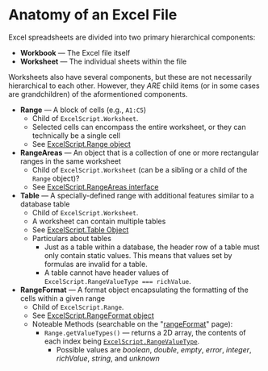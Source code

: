 # Anatomy of an Excel File
Excel spreadsheets are divided into two primary hierarchical components:
- **Workbook** &mdash; The Excel file itself
- **Worksheet** &mdash; The individual sheets within the file

Worksheets also have several components, but these are not necessarily hierarchical to each other. However, they
_ARE_ child items (or in some cases are grandchildren) of the aformentioned components.
- **Range** &mdash; A block of cells (e.g., `A1:C5`)
    - Child of `ExcelScript.Worksheet`.
    - Selected cells can encompass the entire worksheet, or they can technically be a single cell
    - See [ExcelScript.Range object][rangeObject]
- **RangeAreas** &mdash; An object that is a collection of one or more rectangular ranges in the same worksheet
    - Child of `ExcelScript.Worksheet` (can be a sibling or a child of the `Range` object)?
    - See [ExcelScript.RangeAreas interface][rangeAreas]
- **Table** &mdash; A specially-defined range with additional features similar to a database table
    - Child of `ExcelScript.Worksheet`.
    - A worksheet can contain multiple tables
    - See [ExcelScript.Table Object][tableObject]
    - Particulars about tables
        - Just as a table within a database, the header row of a table must only contain static values.
            This means that values set by formulas are invalid for a table.
        - A table cannot have header values of `ExcelScript.RangeValueType === richValue`.
- **RangeFormat** &mdash; A format object encapsulating the formatting of the cells within a given range
    - Child of `ExcelScript.Range`.
    - See [ExcelScript.RangeFormat object][rangeFormat]
    - Noteable Methods (searchable on the "[rangeFormat]" page):
        - `Range.getValueTypes()` &mdash; returns a 2D array, the contents of each index being
             [`ExcelScript.RangeValueType`]. 
            - Possible values are _boolean_, _double_, _empty_, _error_, _integer_, _richValue_, _string_, and _unknown_

[//]: # (HIDDEN REFERENCES)
[tableObject]: <https://docs.microsoft.com/en-us/javascript/api/office-scripts/excelscript/excelscript.table?view=office-scripts>
[rangeObject]: <https://docs.microsoft.com/en-us/javascript/api/office-scripts/excelscript/excelscript.range?view=office-scripts>
[rangeAreas]: <https://docs.microsoft.com/en-us/javascript/api/office-scripts/excelscript/excelscript.rangeareas?view=office-scripts>
[rangeFormat]: <https://docs.microsoft.com/en-us/javascript/api/office-scripts/excelscript/excelscript.rangeformat?view=office-scripts>
[`ExcelScript.RangeValueType`]: <https://docs.microsoft.com/en-us/javascript/api/office-scripts/excelscript/excelscript.rangevaluetype?view=office-scripts#excelscript-excelscript-rangevaluetype-richvalue-member>